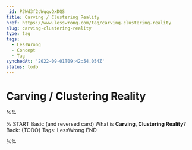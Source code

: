 ```yaml
---
_id: P3Wd3f2cWqqvQxDQS
title: Carving / Clustering Reality
href: https://www.lesswrong.com/tag/carving-clustering-reality
slug: carving-clustering-reality
type: tag
tags:
  - LessWrong
  - Concept
  - Tag
synchedAt: '2022-09-01T09:42:54.054Z'
status: todo
---
```


# Carving / Clustering Reality


%%

% START
Basic (and reversed card)
What is **Carving, Clustering Reality**?
Back: {TODO}
Tags: LessWrong
END
<!--ID: 1663157016856-->


%%
	
